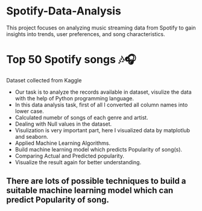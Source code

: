 # Spotify-Data-Analysis
This project focuses on analyzing music streaming data from Spotify to gain insights into trends, user preferences, and song characteristics.

# Top 50 Spotify songs 🎶🎧

Dataset collected from Kaggle

- Our task is to analyze the records available in dataset, visulize the data with the help of Python programming language.
- In this data analysis task, first of all I converted all column names into lower case.
- Calculated numebr of songs of each genre and artist.
- Dealing with Null values in the dataset.
- Visulization is very important part, here I visualized data by matplotlub and seaborn.
- Applied Machine Learning Algorithms.
- Build machine learning model which predicts Popularity of song(s).
- Comparing Actual and Predicted popularity.
- Visualize the result again for better understanding.

## There are lots of possible techniques to build a suitable machine learning model which can predict Popularity of song.
